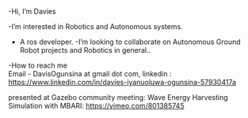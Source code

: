 -Hi, I’m Davies 

-I’m interested in Robotics and Autonomous systems.
- A ros developer. 
-I’m looking to collaborate on Autonomous  Ground Robot projects and Robotics in general..

-How to reach me  
     Email - DavisOgunsina at gmail dot com,
     linkedin : https://www.linkedin.com/in/davies-iyanuoluwa-ogunsina-57930417a
 
 
 presented at Gazebo community  meeting: Wave Energy Harvesting Simulation with MBARI:
 https://vimeo.com/801385745
    
